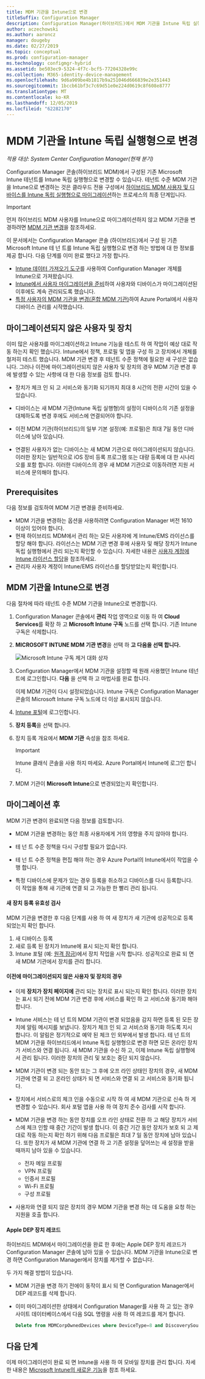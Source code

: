 ```yaml
---
title: MDM 기관을 Intune으로 변경
titleSuffix: Configuration Manager
description: Configuration Manager(하이브리드)에서 MDM 기관을 Intune 독립 실행형으로 변경하는 방법에 알아봅니다.
author: aczechowski
ms.author: aaroncz
manager: dougeby
ms.date: 02/27/2019
ms.topic: conceptual
ms.prod: configuration-manager
ms.technology: configmgr-hybrid
ms.assetid: be503ec9-5324-4f7c-bcf5-77204328e99c
ms.collection: M365-identity-device-management
ms.openlocfilehash: 9d6a909be4b1817b9a251046d666839e2e351443
ms.sourcegitcommit: 1bccb61bf3c7c69d51e0e224d0619c8f608e8777
ms.translationtype: MT
ms.contentlocale: ko-KR
ms.lasthandoff: 12/05/2019
ms.locfileid: "62282170"
---
```

# <a name="change-your-mdm-authority-to-intune-standalone"></a>MDM 기관을 Intune 독립 실행형으로 변경

*적용 대상: System Center Configuration Manager(현재 분기)*    

Configuration Manager 콘솔(하이브리드 MDM)에서 구성된 기존 Microsoft Intune 테넌트를 Intune 독립 실행형으로 변경할 수 있습니다. 테넌트 수준 MDM 기관을 Intune으로 변경하는 것은 클라우드 전용 구성에서 [하이브리드 MDM 사용자 및 디바이스를 Intune 독립 실행형으로 마이그레이션](migrate-hybridmdm-to-intunesa.md)하는 프로세스의 최종 단계입니다.    

> [!Important]    
> 먼저 하이브리드 MDM 사용자를 Intune으로 마이그레이션하지 않고 MDM 기관을 변경하려면 [MDM 기관 변경](change-mdm-authority.md)을 참조하세요.

이 문서에서는 Configuration Manager 콘솔 (하이브리드)에서 구성 된 기존 Microsoft Intune 테 넌 트를 Intune 독립 실행형으로 변경 하는 방법에 대 한 정보를 제공 합니다. 다음 단계를 이미 완료 했다고 가정 합니다.
- [Intune 데이터 가져오기 도구](migrate-import-data.md)를 사용하여 Configuration Manager 개체를 Intune으로 가져왔습니다. 
- [Intune에서 사용자 마이그레이션을 준비](migrate-prepare-intune.md)하여 사용자와 디바이스가 마이그레이션된 이후에도 계속 관리되도록 했습니다.
- [특정 사용자의 MDM 기관을 변경(혼합 MDM 기관)](migrate-mixed-authority.md)하여 Azure Portal에서 사용자 디바이스 관리를 시작했습니다.


## <a name="users-and-devices-that-havent-been-migrated"></a>마이그레이션되지 않은 사용자 및 장치
이미 많은 사용자를 마이그레이션하고 Intune 기능을 테스트 하 여 작업이 예상 대로 작동 하는지 확인 했습니다. Intune에서 정책, 프로필 및 앱을 구성 하 고 장치에서 개체를 철저히 테스트 했습니다. MDM 기관 변경 후 테넌트 수준 정책에 필요한 새 구성은 없습니다. 그러나 이전에 마이그레이션되지 않은 사용자 및 장치의 경우 MDM 기관 변경 후에 발생할 수 있는 사항에 대 한 다음 정보를 검토 합니다.    

- 장치가 체크 인 되 고 서비스와 동기화 되기까지 최대 8 시간의 전환 시간이 있을 수 있습니다.  

- 디바이스는 새 MDM 기관(Intune 독립 실행형)의 설정이 디바이스의 기존 설정을 대체하도록 변경 후에도 서비스에 연결되어야 합니다.  

- 이전 MDM 기관(하이브리드)의 일부 기본 설정(예: 프로필)은 최대 7일 동안 디바이스에 남아 있습니다.  

- 연결된 사용자가 없는 디바이스는 새 MDM 기관으로 마이그레이션되지 않습니다. 이러한 장치는 일반적으로 iOS 장비 등록 프로그램 또는 대량 등록에 대 한 시나리오를 포함 합니다. 이러한 디바이스의 경우 새 MDM 기관으로 이동하려면 지원 서비스에 문의해야 합니다.



## <a name="prerequisites"></a>Prerequisites
다음 정보를 검토하여 MDM 기관 변경을 준비하세요.
- MDM 기관을 변경하는 옵션을 사용하려면 Configuration Manager 버전 1610 이상이 있어야 합니다.
- 현재 하이브리드 MDM에서 관리 하는 모든 사용자에 게 Intune/EMS 라이선스를 할당 해야 합니다. 라이선스는 MDM 기관 변경 후에 사용자 및 해당 장치가 Intune 독립 실행형에서 관리 되는지 확인할 수 있습니다. 자세한 내용은 [사용자 계정에 Intune 라이선스 할당](https://docs.microsoft.com/intune/get-started/start-with-a-paid-subscription-to-microsoft-intune-step-4)을 참조하세요.
- 관리자 사용자 계정이 Intune/EMS 라이선스를 할당받았는지 확인합니다.

## <a name="change-the-mdm-authority-to-intune"></a>MDM 기관을 Intune으로 변경
다음 절차에 따라 테넌트 수준 MDM 기관을 Intune으로 변경합니다.

1. Configuration Manager 콘솔에서 **관리** 작업 영역으로 이동 하 여 **Cloud Services**를 확장 하 고 **Microsoft Intune 구독** 노드를 선택 합니다. 기존 Intune 구독은 삭제합니다.  

2. **MICROSOFT INTUNE MDM 기관 변경**을 선택 하 **고 다음을 선택 합니다.**

    ![Microsoft Intune 구독 제거 대화 상자](media/mdm-change-delete-subscription.png)  

3. Configuration Manager에서 MDM 기관을 설정할 때 원래 사용했던 Intune 테넌트에 로그인합니다. **다음** 을 선택 하 고 마법사를 완료 합니다.

    이제 MDM 기관이 다시 설정되었습니다. Intune 구독은 Configuration Manager 콘솔의 Microsoft Intune 구독 노드에 더 이상 표시되지 않습니다.  

4. [Intune 포털](https://aka.ms/IntunePortal)에 로그인합니다.

5. **장치 등록**을 선택 합니다.  

6. 장치 등록 개요에서 **MDM 기관** 속성을 참조 하세요.

   > [!Important]    
   > Intune 클래식 콘솔을 사용 하지 마세요. Azure Portal에서 Intune에 로그인 합니다.  

7. MDM 기관이 **Microsoft Intune**으로 변경되었는지 확인합니다. 



## <a name="after-migration"></a>마이그레이션 후

MDM 기관 변경이 완료되면 다음 정보를 검토합니다.

- MDM 기관을 변경하는 동안 최종 사용자에게 거의 영향을 주지 않아야 합니다.  

- 테 넌 트 수준 정책을 다시 구성할 필요가 없습니다.  

- 테 넌 트 수준 정책을 편집 해야 하는 경우 Azure Portal의 Intune에서이 작업을 수행 합니다.  

- 특정 디바이스에 문제가 있는 경우 등록을 취소하고 디바이스를 다시 등록합니다. 이 작업을 통해 새 기관에 연결 되 고 가능한 한 빨리 관리 됩니다.


#### <a name="validate-new-device-enrollment"></a>새 장치 등록 유효성 검사
MDM 기관을 변경한 후 다음 단계를 사용 하 여 새 장치가 새 기관에 성공적으로 등록 되었는지 확인 합니다.   
1. 새 디바이스 등록
2. 새로 등록 된 장치가 Intune에 표시 되는지 확인 합니다.
3. Intune 포털 (예: [원격 잠금](https://docs.microsoft.com/intune/device-remote-lock))에서 장치 작업을 시작 합니다. 성공적으로 완료 되 면 새 MDM 기관에서 장치를 관리 합니다.


#### <a name="for-users-and-devices-that-you-havent-previously-migrated"></a>이전에 마이그레이션되지 않은 사용자 및 장치의 경우

- 이제 **장치가 장치 페이지에** 관리 되는 장치로 표시 되는지 확인 합니다. 이러한 장치는 표시 되기 전에 MDM 기관 변경 후에 서비스를 확인 하 고 서비스와 동기화 해야 합니다. 

- Intune 서비스는 테 넌 트의 MDM 기관이 변경 되었음을 감지 하면 등록 된 모든 장치에 알림 메시지를 보냅니다. 장치가 체크 인 되 고 서비스와 동기화 하도록 지시 합니다. 이 알림은 정기적으로 예약 된 체크 인 외부에서 발생 합니다. 테 넌 트의 MDM 기관을 하이브리드에서 Intune 독립 실행형으로 변경 하면 모든 온라인 장치가 서비스와 연결 됩니다. 새 MDM 기관을 수신 하 고, 이제 Intune 독립 실행형에서 관리 됩니다. 이러한 장치의 관리 및 보호는 중단 되지 않습니다.

- MDM 기관이 변경 되는 동안 또는 그 후에 오프 라인 상태인 장치의 경우, 새 MDM 기관에 연결 되 고 온라인 상태가 되 면 서비스와 연결 되 고 서비스와 동기화 됩니다.  

- 장치에서 서비스로의 체크 인을 수동으로 시작 하 여 새 MDM 기관으로 신속 하 게 변경할 수 있습니다. 회사 포털 앱을 사용 하 여 장치 준수 검사를 시작 합니다.

- MDM 기관을 변경 하는 동안 장치를 오프 라인 상태로 전환 하 고 해당 장치가 서비스에 체크 인할 때 중간 기간이 발생 합니다. 이 중간 기간 동안 장치가 보호 되 고 제대로 작동 하는지 확인 하기 위해 다음 프로필은 최대 7 일 동안 장치에 남아 있습니다. 또한 장치가 새 MDM 기관에 연결 하 고 기존 설정을 덮어쓰는 새 설정을 받을 때까지 남아 있을 수 있습니다.
    - 전자 메일 프로필
    - VPN 프로필
    - 인증서 프로필
    - Wi-Fi 프로필
    - 구성 프로필

- 사용자와 연결 되지 않은 장치의 경우 MDM 기관을 변경 하는 데 도움을 요청 하는 지원을 호출 합니다. 

#### <a name="bkmk-ki-dep"></a>Apple DEP 장치 레코드
<!--ICM 105091970-->
하이브리드 MDM에서 마이그레이션을 완료 한 후에는 Apple DEP 장치 레코드가 Configuration Manager 콘솔에 남아 있을 수 있습니다. MDM 기관을 Intune으로 변경 하면 Configuration Manager에서 장치를 제거할 수 없습니다. 

두 가지 해결 방법이 있습니다.

- MDM 기관을 변경 하기 전에이 동작이 표시 되 면 Configuration Manager에서 DEP 레코드를 삭제 합니다.  

- 이미 마이그레이션한 상태에서 Configuration Manager를 사용 하 고 있는 경우 사이트 데이터베이스에서 다음 SQL 명령을 사용 하 여 레코드를 제거 합니다.  

    ```SQL
    Delete from MDMCorpOwnedDevices where DeviceType=8 and DiscoverySources=4
    ```



## <a name="next-steps"></a>다음 단계

이제 마이그레이션이 완료 되 면 Intune을 사용 하 여 모바일 장치를 관리 합니다. 자세한 내용은 [Microsoft Intune의 새로운 기능](https://docs.microsoft.com/intune/whats-new)을 참조 하세요.

